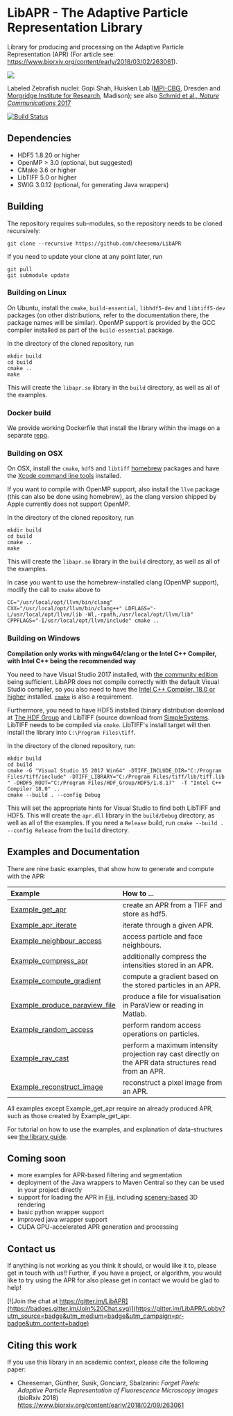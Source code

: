 # LibAPR - The Adaptive Particle Representation Library

Library for producing and processing on the Adaptive Particle Representation (APR) (For article see: https://www.biorxiv.org/content/early/2018/03/02/263061).

<img src="./docs/apr_lowfps_lossy.gif?raw=true">

Labeled Zebrafish nuclei: Gopi Shah, Huisken Lab ([MPI-CBG](https://www.mpi-cbg.de), Dresden and [Morgridge Institute for Research](https://morgridge.org/research/medical-engineering/huisken-lab/), Madison); see also [Schmid et al., _Nature Communications_ 2017](https://www.nature.com/articles/ncomms3207)

[![Build Status](https://travis-ci.org/cheesema/LibAPR.svg?branch=master)](https://travis-ci.org/cheesema/LibAPR)

## Dependencies

* HDF5 1.8.20 or higher
* OpenMP > 3.0 (optional, but suggested)
* CMake 3.6 or higher
* LibTIFF 5.0 or higher
* SWIG 3.0.12 (optional, for generating Java wrappers)

## Building

The repository requires sub-modules, so the repository needs to be cloned recursively:

```
git clone --recursive https://github.com/cheesema/LibAPR
```

If you need to update your clone at any point later, run

```
git pull
git submodule update
```

### Building on Linux

On Ubuntu, install the `cmake`, `build-essential`, `libhdf5-dev` and `libtiff5-dev` packages (on other distributions, refer to the documentation there, the package names will be similar). OpenMP support is provided by the GCC compiler installed as part of the `build-essential` package.

In the directory of the cloned repository, run

```
mkdir build
cd build
cmake ..
make
```

This will create the `libapr.so` library in the `build` directory, as well as all of the examples.

### Docker build

We provide working Dockerfile that install the library within the image on a separate [repo](https://github.com/MSusik/libaprdocker).

### Building on OSX

On OSX, install the `cmake`, `hdf5` and `libtiff`  [homebrew](https://brew.sh) packages and have the [Xcode command line tools](http://osxdaily.com/2014/02/12/install-command-line-tools-mac-os-x/) installed.

If you want to compile with OpenMP support, also install the `llvm` package (this can also be done using homebrew), as the clang version shipped by Apple currently does not support OpenMP.

In the directory of the cloned repository, run

```
mkdir build
cd build
cmake ..
make
```

This will create the `libapr.so` library in the `build` directory, as well as all of the examples.

In case you want to use the homebrew-installed clang (OpenMP support), modify the call to `cmake` above to

```
CC="/usr/local/opt/llvm/bin/clang" CXX="/usr/local/opt/llvm/bin/clang++" LDFLAGS="-L/usr/local/opt/llvm/lib -Wl,-rpath,/usr/local/opt/llvm/lib" CPPFLAGS="-I/usr/local/opt/llvm/include" cmake ..
```


### Building on Windows

__Compilation only works with mingw64/clang or the Intel C++ Compiler, with Intel C++ being the recommended way__

You need to have Visual Studio 2017 installed, with [the community edition](https://www.visualstudio.com/downloads/) being sufficient. LibAPR does not compile correctly with the default Visual Studio compiler, so you also need to have the [Intel C++ Compiler, 18.0 or higher](https://software.intel.com/en-us/c-compilers) installed. [`cmake`](https://cmake.org/download/) is also a requirement.

Furthermore, you need to have HDF5 installed (binary distribution download at [The HDF Group](http://hdfgroup.org) and LibTIFF (source download from [SimpleSystems](http://www.simplesystems.org/libtiff/). LibTIFF needs to be compiled via `cmake`. LibTIFF's install target will then install the library into `C:\Program Files\tiff`.

In the directory of the cloned repository, run:

```
mkdir build
cd build
cmake -G "Visual Studio 15 2017 Win64" -DTIFF_INCLUDE_DIR="C:/Program Files/tiff/include" -DTIFF_LIBRARY="C:/Program Files/tiff/lib/tiff.lib " -DHDF5_ROOT="C:/Program Files/HDF_Group/HDF5/1.8.17"  -T "Intel C++ Compiler 18.0" ..
cmake --build . --config Debug
```

This will set the appropriate hints for Visual Studio to find both LibTIFF and HDF5. This will create the `apr.dll` library in the `build/Debug` directory, as well as all of the examples. If you need a `Release` build, run `cmake --build . --config Release` from the `build` directory.

## Examples and Documentation
There are nine basic examples, that show how to generate and compute with the APR:

| Example | How to ... |
|:--|:--|
| [Example_get_apr](./examples/Example_get_apr.cpp) | create an APR from a TIFF and store as hdf5. |
| [Example_apr_iterate](./examples/Example_apr_iterate.cpp) | iterate through a given APR. |
| [Example_neighbour_access](./examples/Example_neighbour_access.cpp) | access particle and face neighbours. |
| [Example_compress_apr](./examples/Example_compress_apr.cpp) |  additionally compress the intensities stored in an APR. |
| [Example_compute_gradient](./examples/Example_compute_gradient.cpp) | compute a gradient based on the stored particles in an APR. |
| [Example_produce_paraview_file](./examples/Example_produce_paraview_file.cpp) | produce a file for visualisation in ParaView or reading in Matlab. |
| [Example_random_access](./examples/Example_random_access.cpp) | perform random access operations on particles. |
| [Example_ray_cast](./examples/Example_ray_cast.cpp) | perform a maximum intensity projection ray cast directly on the APR data structures read from an APR. |
| [Example_reconstruct_image](./examples/Example_reconstruct_image.cpp) | reconstruct a pixel image from an APR. |

All examples except Example_get_apr require an already produced APR, such as those created by Example_get_apr.

For tutorial on how to use the examples, and explanation of data-structures see [the library guide](./docs/lib_guide.pdf).

## Coming soon

* more examples for APR-based filtering and segmentation
* deployment of the Java wrappers to Maven Central so they can be used in your project directly
* support for loading the APR in [Fiji](https://fiji.sc), including [scenery-based](https://github.com/scenerygraphics/scenery) 3D rendering
* basic python wrapper support
* improved java wrapper support
* CUDA GPU-accelerated APR generation and processing

## Contact us

If anything is not working as you think it should, or would like it to, please get in touch with us!! Further, if you have a project, or algorithm, you would like to try using the APR for also please get in contact we would be glad to help!

[![Join the chat at https://gitter.im/LibAPR](https://badges.gitter.im/Join%20Chat.svg)](https://gitter.im/LibAPR/Lobby?utm_source=badge&utm_medium=badge&utm_campaign=pr-badge&utm_content=badge)

## Citing this work

If you use this library in an academic context, please cite the following paper:

* Cheeseman, Günther, Susik, Gonciarz, Sbalzarini: _Forget Pixels: Adaptive Particle Representation of Fluorescence Microscopy Images_ (bioRxiv 2018) https://www.biorxiv.org/content/early/2018/02/09/263061
